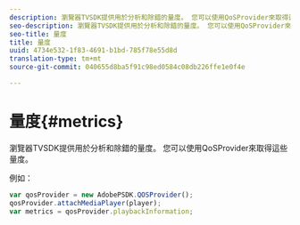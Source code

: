 ```yaml
---
description: 瀏覽器TVSDK提供用於分析和除錯的量度。 您可以使用QoSProvider來取得這些量度。
seo-description: 瀏覽器TVSDK提供用於分析和除錯的量度。 您可以使用QoSProvider來取得這些量度。
seo-title: 量度
title: 量度
uuid: 4734e532-1f83-4691-b1bd-785f78e55d8d
translation-type: tm+mt
source-git-commit: 040655d8ba5f91c98ed0584c08db226ffe1e0f4e

---
```



# 量度{#metrics}

瀏覽器TVSDK提供用於分析和除錯的量度。 您可以使用QoSProvider來取得這些量度。

例如：

```js
var qosProvider = new AdobePSDK.QOSProvider(); 
qosProvider.attachMediaPlayer(player); 
var metrics = qosProvider.playbackInformation;
```

